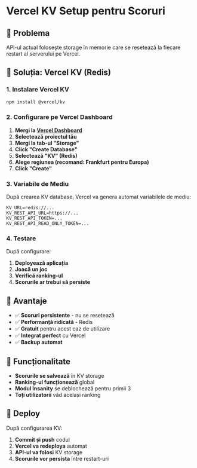 # Vercel KV Setup pentru Scoruri

## 🎯 Problema

API-ul actual folosește storage în memorie care se resetează la fiecare restart al serverului pe Vercel.

## 🔧 Soluția: Vercel KV (Redis)

### 1. Instalare Vercel KV

```bash
npm install @vercel/kv
```

### 2. Configurare pe Vercel Dashboard

1. **Mergi la [Vercel Dashboard](https://vercel.com/dashboard)**
2. **Selectează proiectul tău**
3. **Mergi la tab-ul "Storage"**
4. **Click "Create Database"**
5. **Selectează "KV" (Redis)**
6. **Alege regiunea (recomand: Frankfurt pentru Europa)**
7. **Click "Create"**

### 3. Variabile de Mediu

După crearea KV database, Vercel va genera automat variabilele de mediu:

```env
KV_URL=redis://...
KV_REST_API_URL=https://...
KV_REST_API_TOKEN=...
KV_REST_API_READ_ONLY_TOKEN=...
```

### 4. Testare

După configurare:

1. **Deployează aplicația**
2. **Joacă un joc**
3. **Verifică ranking-ul**
4. **Scorurile ar trebui să persiste**

## 🎯 Avantaje

- ✅ **Scoruri persistente** - nu se resetează
- ✅ **Performanță ridicată** - Redis
- ✅ **Gratuit** pentru acest caz de utilizare
- ✅ **Integrat perfect** cu Vercel
- ✅ **Backup automat**

## 📱 Funcționalitate

- **Scorurile se salvează** în KV storage
- **Ranking-ul funcționează** global
- **Modul Insanity** se deblochează pentru primii 3
- **Toți utilizatorii** văd același ranking

## 🚀 Deploy

După configurarea KV:

1. **Commit și push** codul
2. **Vercel va redeploya** automat
3. **API-ul va folosi** KV storage
4. **Scorurile vor persista** între restart-uri
